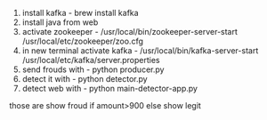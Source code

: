 1. install kafka - brew install kafka
2. install java from web
3. activate zookeeper - /usr/local/bin/zookeeper-server-start /usr/local/etc/zookeeper/zoo.cfg
4. in new terminal activate kafka - /usr/local/bin/kafka-server-start /usr/local/etc/kafka/server.properties
5. send frouds with - python producer.py
6. detect it with - python detector.py
7. detect web with - python main-detector-app.py

those are show froud if amount>900 else show legit
